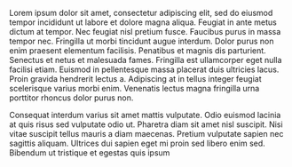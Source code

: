 Lorem ipsum dolor sit amet, consectetur adipiscing elit, sed do eiusmod tempor incididunt ut labore et dolore magna aliqua. Feugiat in ante metus dictum at tempor. Nec feugiat nisl pretium fusce. Faucibus purus in massa tempor nec. Fringilla ut morbi tincidunt augue interdum. Dolor purus non enim praesent elementum facilisis. Penatibus et magnis dis parturient. Senectus et netus et malesuada fames. Fringilla est ullamcorper eget nulla facilisi etiam. Euismod in pellentesque massa placerat duis ultricies lacus. Proin gravida hendrerit lectus a. Adipiscing at in tellus integer feugiat scelerisque varius morbi enim. Venenatis lectus magna fringilla urna porttitor rhoncus dolor purus non.

Consequat interdum varius sit amet mattis vulputate. Odio euismod lacinia at quis risus sed vulputate odio ut. Pharetra diam sit amet nisl suscipit. Nisi vitae suscipit tellus mauris a diam maecenas. Pretium vulputate sapien nec sagittis aliquam. Ultrices dui sapien eget mi proin sed libero enim sed. Bibendum ut tristique et egestas quis ipsum